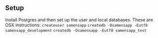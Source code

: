 
## Setup
Install Postgres and then set up the user and local databases.
These are OSX instructions:
`createuser samensapp`
`createdb -Osamensapp -Eutf8 samensapp_development`
`createdb -Osamensapp -Eutf8 samensapp_test`

